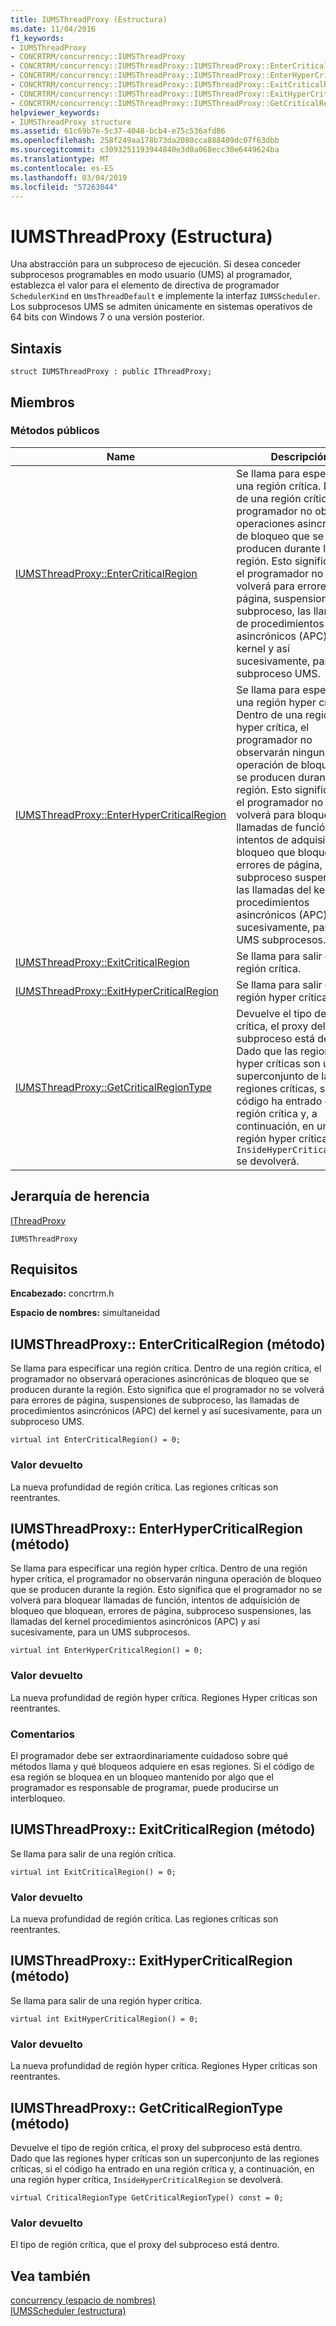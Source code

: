 ```yaml
---
title: IUMSThreadProxy (Estructura)
ms.date: 11/04/2016
f1_keywords:
- IUMSThreadProxy
- CONCRTRM/concurrency::IUMSThreadProxy
- CONCRTRM/concurrency::IUMSThreadProxy::IUMSThreadProxy::EnterCriticalRegion
- CONCRTRM/concurrency::IUMSThreadProxy::IUMSThreadProxy::EnterHyperCriticalRegion
- CONCRTRM/concurrency::IUMSThreadProxy::IUMSThreadProxy::ExitCriticalRegion
- CONCRTRM/concurrency::IUMSThreadProxy::IUMSThreadProxy::ExitHyperCriticalRegion
- CONCRTRM/concurrency::IUMSThreadProxy::IUMSThreadProxy::GetCriticalRegionType
helpviewer_keywords:
- IUMSThreadProxy structure
ms.assetid: 61c69b7e-5c37-4048-bcb4-e75c536afd86
ms.openlocfilehash: 258f249aa178b73da2080cca888409dc07f63dbb
ms.sourcegitcommit: c3093251193944840e3d0a068ecc30e6449624ba
ms.translationtype: MT
ms.contentlocale: es-ES
ms.lasthandoff: 03/04/2019
ms.locfileid: "57263044"
---
```

# <a name="iumsthreadproxy-structure"></a>IUMSThreadProxy (Estructura)

Una abstracción para un subproceso de ejecución. Si desea conceder subprocesos programables en modo usuario (UMS) al programador, establezca el valor para el elemento de directiva de programador `SchedulerKind` en `UmsThreadDefault` e implemente la interfaz `IUMSScheduler`. Los subprocesos UMS se admiten únicamente en sistemas operativos de 64 bits con Windows 7 o una versión posterior.

## <a name="syntax"></a>Sintaxis

```
struct IUMSThreadProxy : public IThreadProxy;
```

## <a name="members"></a>Miembros

### <a name="public-methods"></a>Métodos públicos

|Name|Descripción|
|----------|-----------------|
|[IUMSThreadProxy::EnterCriticalRegion](#entercriticalregion)|Se llama para especificar una región crítica. Dentro de una región crítica, el programador no observará operaciones asincrónicas de bloqueo que se producen durante la región. Esto significa que el programador no se volverá para errores de página, suspensiones de subproceso, las llamadas de procedimientos asincrónicos (APC) del kernel y así sucesivamente, para un subproceso UMS.|
|[IUMSThreadProxy::EnterHyperCriticalRegion](#enterhypercriticalregion)|Se llama para especificar una región hyper crítica. Dentro de una región hyper crítica, el programador no observarán ninguna operación de bloqueo que se producen durante la región. Esto significa que el programador no se volverá para bloquear llamadas de función, intentos de adquisición de bloqueo que bloquean, errores de página, subproceso suspensiones, las llamadas del kernel procedimientos asincrónicos (APC) y así sucesivamente, para un UMS subprocesos.|
|[IUMSThreadProxy::ExitCriticalRegion](#exitcriticalregion)|Se llama para salir de una región crítica.|
|[IUMSThreadProxy::ExitHyperCriticalRegion](#exithypercriticalregion)|Se llama para salir de una región hyper crítica.|
|[IUMSThreadProxy::GetCriticalRegionType](#getcriticalregiontype)|Devuelve el tipo de región crítica, el proxy del subproceso está dentro. Dado que las regiones hyper críticas son un superconjunto de las regiones críticas, si el código ha entrado en una región crítica y, a continuación, en una región hyper crítica, `InsideHyperCriticalRegion` se devolverá.|

## <a name="inheritance-hierarchy"></a>Jerarquía de herencia

[IThreadProxy](ithreadproxy-structure.md)

`IUMSThreadProxy`

## <a name="requirements"></a>Requisitos

**Encabezado:** concrtrm.h

**Espacio de nombres:** simultaneidad

##  <a name="entercriticalregion"></a>  IUMSThreadProxy:: EnterCriticalRegion (método)

Se llama para especificar una región crítica. Dentro de una región crítica, el programador no observará operaciones asincrónicas de bloqueo que se producen durante la región. Esto significa que el programador no se volverá para errores de página, suspensiones de subproceso, las llamadas de procedimientos asincrónicos (APC) del kernel y así sucesivamente, para un subproceso UMS.

```
virtual int EnterCriticalRegion() = 0;
```

### <a name="return-value"></a>Valor devuelto

La nueva profundidad de región crítica. Las regiones críticas son reentrantes.

##  <a name="enterhypercriticalregion"></a>  IUMSThreadProxy:: EnterHyperCriticalRegion (método)

Se llama para especificar una región hyper crítica. Dentro de una región hyper crítica, el programador no observarán ninguna operación de bloqueo que se producen durante la región. Esto significa que el programador no se volverá para bloquear llamadas de función, intentos de adquisición de bloqueo que bloquean, errores de página, subproceso suspensiones, las llamadas del kernel procedimientos asincrónicos (APC) y así sucesivamente, para un UMS subprocesos.

```
virtual int EnterHyperCriticalRegion() = 0;
```

### <a name="return-value"></a>Valor devuelto

La nueva profundidad de región hyper crítica. Regiones Hyper críticas son reentrantes.

### <a name="remarks"></a>Comentarios

El programador debe ser extraordinariamente cuidadoso sobre qué métodos llama y qué bloqueos adquiere en esas regiones. Si el código de esa región se bloquea en un bloqueo mantenido por algo que el programador es responsable de programar, puede producirse un interbloqueo.

##  <a name="exitcriticalregion"></a>  IUMSThreadProxy:: ExitCriticalRegion (método)

Se llama para salir de una región crítica.

```
virtual int ExitCriticalRegion() = 0;
```

### <a name="return-value"></a>Valor devuelto

La nueva profundidad de región crítica. Las regiones críticas son reentrantes.

##  <a name="exithypercriticalregion"></a>  IUMSThreadProxy:: ExitHyperCriticalRegion (método)

Se llama para salir de una región hyper crítica.

```
virtual int ExitHyperCriticalRegion() = 0;
```

### <a name="return-value"></a>Valor devuelto

La nueva profundidad de región hyper crítica. Regiones Hyper críticas son reentrantes.

##  <a name="getcriticalregiontype"></a>  IUMSThreadProxy:: GetCriticalRegionType (método)

Devuelve el tipo de región crítica, el proxy del subproceso está dentro. Dado que las regiones hyper críticas son un superconjunto de las regiones críticas, si el código ha entrado en una región crítica y, a continuación, en una región hyper crítica, `InsideHyperCriticalRegion` se devolverá.

```
virtual CriticalRegionType GetCriticalRegionType() const = 0;
```

### <a name="return-value"></a>Valor devuelto

El tipo de región crítica, que el proxy del subproceso está dentro.

## <a name="see-also"></a>Vea también

[concurrency (espacio de nombres)](concurrency-namespace.md)<br/>
[IUMSScheduler (estructura)](iumsscheduler-structure.md)
